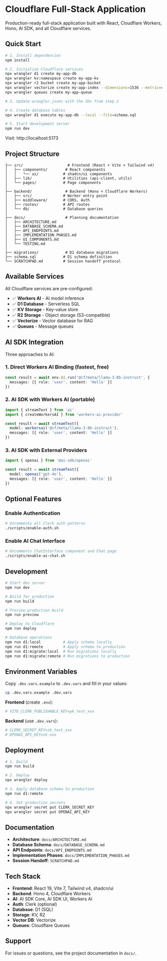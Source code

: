 # Cloudflare Full-Stack Application

Production-ready full-stack application built with React, Cloudflare Workers, Hono, AI SDK, and all Cloudflare services.

## Quick Start

```bash
# 1. Install dependencies
npm install

# 2. Initialize Cloudflare services
npx wrangler d1 create my-app-db
npx wrangler kv:namespace create my-app-kv
npx wrangler r2 bucket create my-app-bucket
npx wrangler vectorize create my-app-index --dimensions=1536 --metric=cosine
npx wrangler queues create my-app-queue

# 3. Update wrangler.jsonc with the IDs from step 2

# 4. Create database tables
npx wrangler d1 execute my-app-db --local --file=schema.sql

# 5. Start development server
npm run dev
```

Visit: http://localhost:5173

## Project Structure

```
├── src/                    # Frontend (React + Vite + Tailwind v4)
│   ├── components/        # React components
│   │   └── ui/           # shadcn/ui components
│   ├── lib/              # Utilities (api-client, utils)
│   └── pages/            # Page components
│
├── backend/               # Backend (Hono + Cloudflare Workers)
│   ├── src/              # Worker entry point
│   ├── middleware/       # CORS, Auth
│   ├── routes/           # API routes
│   └── db/               # Database queries
│
├── docs/                  # Planning documentation
│   ├── ARCHITECTURE.md
│   ├── DATABASE_SCHEMA.md
│   ├── API_ENDPOINTS.md
│   ├── IMPLEMENTATION_PHASES.md
│   ├── UI_COMPONENTS.md
│   └── TESTING.md
│
├── migrations/            # D1 database migrations
├── schema.sql            # D1 schema definition
└── SCRATCHPAD.md         # Session handoff protocol
```

## Available Services

All Cloudflare services are pre-configured:

- ✅ **Workers AI** - AI model inference
- ✅ **D1 Database** - Serverless SQL
- ✅ **KV Storage** - Key-value store
- ✅ **R2 Storage** - Object storage (S3-compatible)
- ✅ **Vectorize** - Vector database for RAG
- ✅ **Queues** - Message queues

## AI SDK Integration

Three approaches to AI:

### 1. Direct Workers AI Binding (fastest, free)
```typescript
const result = await env.AI.run('@cf/meta/llama-3-8b-instruct', {
  messages: [{ role: 'user', content: 'Hello' }]
})
```

### 2. AI SDK with Workers AI (portable)
```typescript
import { streamText } from 'ai'
import { createWorkersAI } from 'workers-ai-provider'

const result = await streamText({
  model: workersai('@cf/meta/llama-3-8b-instruct'),
  messages: [{ role: 'user', content: 'Hello' }]
})
```

### 3. AI SDK with External Providers
```typescript
import { openai } from '@ai-sdk/openai'

const result = await streamText({
  model: openai('gpt-4o'),
  messages: [{ role: 'user', content: 'Hello' }]
})
```

## Optional Features

### Enable Authentication

```bash
# Uncomments all Clerk auth patterns
./scripts/enable-auth.sh
```

### Enable AI Chat Interface

```bash
# Uncomments ChatInterface component and Chat page
./scripts/enable-ai-chat.sh
```

## Development

```bash
# Start dev server
npm run dev

# Build for production
npm run build

# Preview production build
npm run preview

# Deploy to Cloudflare
npm run deploy

# Database operations
npm run d1:local          # Apply schema locally
npm run d1:remote         # Apply schema to production
npm run d1:migrate:local  # Run migrations locally
npm run d1:migrate:remote # Run migrations to production
```

## Environment Variables

Copy `.dev.vars.example` to `.dev.vars` and fill in your values:

```bash
cp .dev.vars.example .dev.vars
```

**Frontend** (create `.env`):
```bash
# VITE_CLERK_PUBLISHABLE_KEY=pk_test_xxx
```

**Backend** (use `.dev.vars`):
```bash
# CLERK_SECRET_KEY=sk_test_xxx
# OPENAI_API_KEY=sk-xxx
```

## Deployment

```bash
# 1. Build
npm run build

# 2. Deploy
npx wrangler deploy

# 3. Apply database schema to production
npm run d1:remote

# 4. Set production secrets
npx wrangler secret put CLERK_SECRET_KEY
npx wrangler secret put OPENAI_API_KEY
```

## Documentation

- **Architecture**: `docs/ARCHITECTURE.md`
- **Database Schema**: `docs/DATABASE_SCHEMA.md`
- **API Endpoints**: `docs/API_ENDPOINTS.md`
- **Implementation Phases**: `docs/IMPLEMENTATION_PHASES.md`
- **Session Handoff**: `SCRATCHPAD.md`

## Tech Stack

- **Frontend**: React 19, Vite 7, Tailwind v4, shadcn/ui
- **Backend**: Hono 4, Cloudflare Workers
- **AI**: AI SDK Core, AI SDK UI, Workers AI
- **Auth**: Clerk (optional)
- **Database**: D1 (SQL)
- **Storage**: KV, R2
- **Vector DB**: Vectorize
- **Queues**: Cloudflare Queues

## Support

For issues or questions, see the project documentation in `docs/`.

